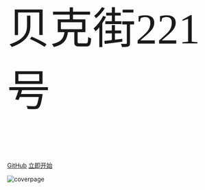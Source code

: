 <head>
  <meta charset="UTF-8"/>
  <p class="title">贝克街221号</p>
  <style>
      .title {
        font-size: 100px;
        font-family: title0;
      }
      @font-face {
        font-family: title0;
        src: url("./assets/fonts/title0.ttf")
      }
  </style>
</head>

[GitHub](https://github.com/jiaoliao946/Baker-Street-221b)
[立即开始](README)

![coverpage](./assets/coverpage.png)